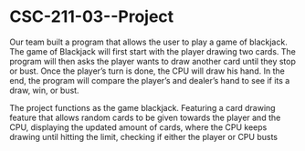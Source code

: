 # CSC-211-03--Project
Our team built a program that allows the user to play a game of blackjack. The game of Blackjack will first start with the player drawing two cards. The program will then asks the player wants to draw another card until they stop or bust. Once the player’s turn is done, the CPU will draw his hand. In the end, the program will compare the player’s and dealer’s hand to see if its a draw, win, or bust.

The project functions as the game blackjack. Featuring a card drawing feature that allows random cards to be given towards the player and the CPU, displaying the updated amount of cards,  where the CPU keeps drawing until hitting the limit, checking if either the player or CPU busts
